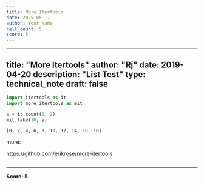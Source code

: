 ```yaml
---
title: More Itertools
date: 2025-05-17
author: Your Name
cell_count: 5
score: 5
---
```


---
title: "More Itertools"
author: "Rj"
date: 2019-04-20
description: "List Test"
type: technical_note
draft: false
---

```python
import itertools as it
import more_itertools as mit
```


```python
a = it.count(0, 2)
mit.take(10, a)
```




    [0, 2, 4, 6, 8, 10, 12, 14, 16, 18]



more: 

https://github.com/erikrose/more-itertools


```python

```


---
**Score: 5**